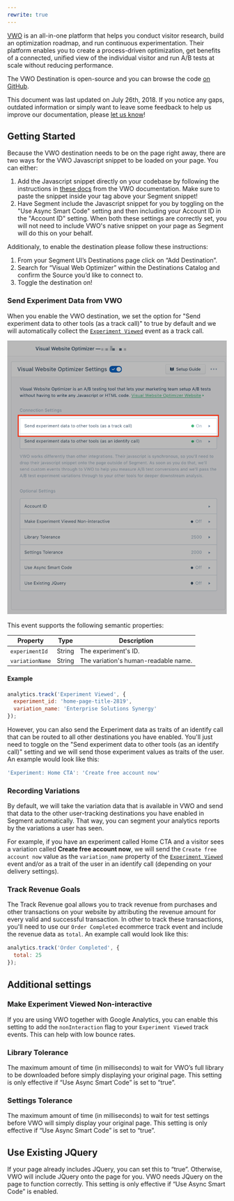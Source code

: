 ```yaml
---
rewrite: true
---
```


[VWO](https://vwo.com/) is an all-in-one platform that helps you conduct visitor research, build an optimization roadmap, and run continuous experimentation. Their platform enables you to create a process-driven optimization, get benefits of a connected, unified view of the individual visitor and run A/B tests at scale without reducing performance.

The VWO Destination is open-source and you can browse the code [on GitHub](https://github.com/segment-integrations/analytics.js-integration-visual-website-optimizer).

This document was last updated on July 26th, 2018. If you notice any gaps, outdated information or simply want to leave some feedback to help us improve our documentation, please [let us know](https://segment.com/help/contact)!

## Getting Started

<!-- {{>connection-modes}} -->

Because the VWO destination needs to be on the page right away, there are two ways for the VWO Javascript snippet to be loaded on your page. You can either:

1. Add the Javascript snippet directly on your codebase by following the instructions in [these docs](https://vwo.com/knowledge/add-vwo-smartcode-to-your-website/) from the VWO documentation. Make sure to paste the snippet inside your <HEAD> tag above your Segment snippet!
2. Have Segment include the Javascript snippet for you by toggling on the "Use Async Smart Code" setting and then including your Account ID in the "Account ID" setting. When both these settings are correctly set, you will not need to include VWO's native snippet on your page as Segment will do this on your behalf.

Additionaly, to enable the destination please follow these instructions:

1. From your Segment UI’s Destinations page click on “Add Destination”.
2. Search for “Visual Web Optimizer” within the Destinations Catalog and confirm the Source you’d like to connect to.
3. Toggle the destination on!


### Send Experiment Data from VWO

When you enable the VWO destination, we set the option for "Send experiment data to other tools (as a track call)" to true by default and we will automatically collect the [`Experiment Viewed`](/docs/spec/ab-testing/) event as a track call.

![Turn on VWO](images/experiment-viewed-setting.png)

This event supports the following semantic properties:

Property          | Type   | Description
--------          | ----   | -----------
`experimentId`   | String | The experiment's ID.
`variationName`  | String | The variation's human-readable name.

#### Example

```javascript
analytics.track('Experiment Viewed', {
  experiment_id: 'home-page-title-2819',
  variation_name: 'Enterprise Solutions Synergy'
});
```

However, you can also send the Experiment data as traits of an identify call that can be routed to all other destinations you have enabled. You'll just need to toggle on the "Send experiment data to other tools (as an identify call)" setting and we will send those experiment values as traits of the user. An example would look like this:

```javascript
'Experiment: Home CTA': 'Create free account now'
```

### Recording Variations

By default, we will take the variation data that is available in VWO and send that data to the other user-tracking destinations you have enabled in Segment automatically. That way, you can segment your analytics reports by the variations a user has seen.

For example, if you have an experiment called Home CTA and a visitor sees a variation called **Create free account now**, we will send the `Create free account now` value as the `variation_name` property of the [`Experiment Viewed`](/docs/spec/ab-testing/) event and/or as a trait of the user in an identify call (depending on your delivery settings).


### Track Revenue Goals

The Track Revenue goal allows you to track revenue from purchases and other transactions on your website by attributing the revenue amount for every valid and successful transaction. In other to track these transactions, you'll need to use our `Order Completed` ecommerce track event and include the revenue data as `total`. An example call would look like this:

```javascript
analytics.track('Order Completed', {
  total: 25
});
```

## Additional settings

### Make Experiment Viewed Non-interactive
If you are using VWO together with Google Analytics, you can enable this setting to add the `nonInteraction` flag to your `Experiment Viewed` track events. This can help with low bounce rates.

### Library Tolerance
The maximum amount of time (in milliseconds) to wait for VWO’s full library to be downloaded before simply displaying your original page. This setting is only effective if “Use Async Smart Code” is set to “true”.

### Settings Tolerance
The maximum amount of time (in milliseconds) to wait for test settings before VWO will simply display your original page. This setting is only effective if “Use Async Smart Code” is set to “true”.

## Use Existing JQuery
If your page already includes JQuery, you can set this to “true”. Otherwise, VWO will include JQuery onto the page for you. VWO needs JQuery on the page to function correctly. This setting is only effective if “Use Async Smart Code” is enabled.
